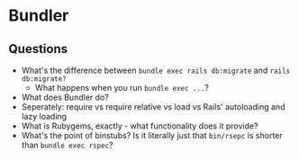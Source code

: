 # Bundler

## Questions
- What's the difference between `bundle exec rails db:migrate` and `rails db:migrate?`
  - What happens when you run `bundle exec ...`?
- What does Bundler do?
- Seperately: require vs require relative vs load vs Rails' autoloading and lazy loading
- What is Rubygems, exactly - what functionality does it provide?
- What's the point of binstubs? Is it literally just that `bin/rsepc` is shorter than `bundle exec rspec`?
